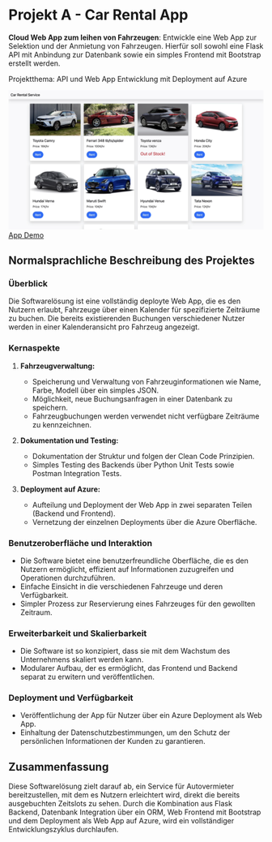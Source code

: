# Projekt A - Car Rental App

**Cloud Web App zum leihen von Fahrzeugen**: Entwickle eine Web App zur Selektion und der Anmietung von Fahrzeugen. Hierfür soll sowohl eine Flask API mit Anbindung zur Datenbank sowie ein simples Frontend mit Bootstrap erstellt werden.

Projektthema: API und Web App Entwicklung mit Deployment auf Azure

![App Screenshot](./assets/car_rent_1.png)
[App Demo](./assets/Car-rental-recording.mov)

## Normalsprachliche Beschreibung des Projektes

### Überblick

Die Softwarelösung ist eine vollständig deployte Web App, die es den Nutzern erlaubt, Fahrzeuge über einen Kalender für spezifizierte Zeiträume zu buchen. Die bereits existierenden Buchungen verschiedener Nutzer werden in einer Kalenderansicht pro Fahrzeug angezeigt.

### Kernaspekte

1. **Fahrzeugverwaltung:**
    - Speicherung und Verwaltung von Fahrzeuginformationen wie Name, Farbe, Modell über ein simples JSON.
    - Möglichkeit, neue Buchungsanfragen in einer Datenbank zu speichern.
    - Fahrzeugbuchungen werden verwendet nicht verfügbare Zeiträume zu kennzeichnen.

2. **Dokumentation und Testing:**
    - Dokumentation der Struktur und folgen der Clean Code Prinzipien.
    - Simples Testing des Backends über Python Unit Tests sowie Postman Integration Tests.

3. **Deployment auf Azure:**
    - Aufteilung und Deployment der Web App in zwei separaten Teilen (Backend und Frontend).
    - Vernetzung der einzelnen Deployments über die Azure Oberfläche.

### Benutzeroberfläche und Interaktion

- Die Software bietet eine benutzerfreundliche Oberfläche, die es den Nutzern ermöglicht, effizient auf
  Informationen zuzugreifen und Operationen durchzuführen.
- Einfache Einsicht in die verschiedenen Fahrzeuge und deren Verfügbarkeit.
- Simpler Prozess zur Reservierung eines Fahrzeuges für den gewollten Zeitraum.

### Erweiterbarkeit und Skalierbarkeit

- Die Software ist so konzipiert, dass sie mit dem Wachstum des Unternehmens skaliert werden kann.
- Modularer Aufbau, der es ermöglicht, das Frontend und Backend separat zu erwitern und veröffentlichen.

### Deployment und Verfügbarkeit 

- Veröffentlichung der App für Nutzer über ein Azure Deployment als Web App.
- Einhaltung der Datenschutzbestimmungen, um den Schutz der persönlichen Informationen der Kunden zu garantieren.

## Zusammenfassung

Diese Softwarelösung zielt darauf ab, ein Service für Autovermieter bereitzustellen, mit dem es Nutzern erleichtert wird, direkt die bereits ausgebuchten Zeitslots zu sehen. Durch die Kombination aus Flask Backend, Datenbank Integration über ein ORM, Web Frontend mit Bootstrap und dem Deployment als Web App auf Azure, wird ein vollständiger Entwicklungszyklus durchlaufen.